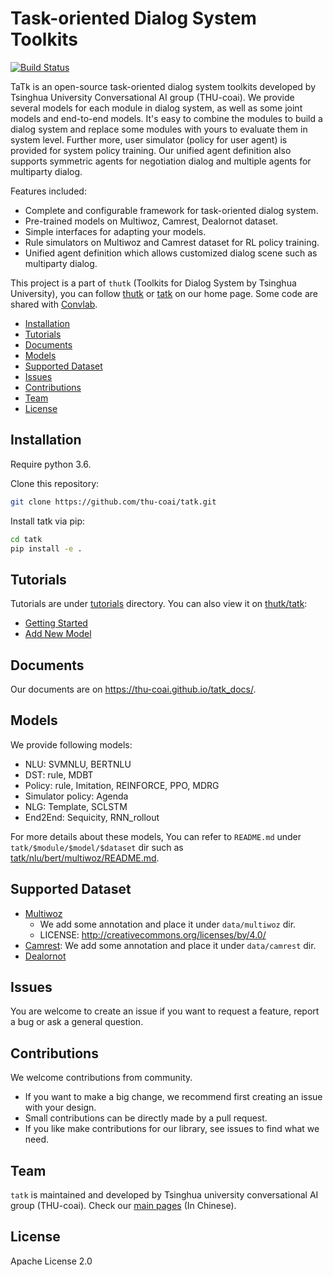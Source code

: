 # Task-oriented Dialog System Toolkits
[![Build Status](https://travis-ci.com/thu-coai/tatk.svg?branch=master)](https://travis-ci.com/thu-coai/tatk) 

TaTk is an open-source task-oriented dialog system toolkits developed by Tsinghua University Conversational AI group (THU-coai). We provide several models for each module in dialog system, as well as some joint models and end-to-end models. It's easy to combine the modules to build a dialog system and replace some modules with yours to evaluate them in system level. Further more, user simulator (policy for user agent) is provided for system policy training. Our unified agent definition also supports symmetric agents for negotiation dialog and multiple agents for multiparty dialog.

Features included:

- Complete and configurable framework for task-oriented dialog system.
- Pre-trained models on Multiwoz, Camrest, Dealornot dataset.
- Simple interfaces for adapting your models.
- Rule simulators on Multiwoz and Camrest dataset for RL policy training.
- Unified agent definition which allows customized dialog scene such as multiparty dialog.

This project is a part of ``thutk`` (Toolkits for Dialog System by Tsinghua University), you can follow [thutk](http://coai.cs.tsinghua.edu.cn/thutk/) or 
[tatk](http://coai.cs.tsinghua.edu.cn/thutk/tatk/) on our home page. Some code are shared with [Convlab](https://github.com/ConvLab/ConvLab).

- [Installation](#installation)
- [Tutorials](#tutorials)
- [Documents](#documents)
- [Models](#models)
- [Supported Dataset](#Supported-Dataset)
- [Issues](#issues)
- [Contributions](#contributions)
- [Team](#team)
- [License](#license)

## Installation

Require python 3.6.

Clone this repository:
```bash
git clone https://github.com/thu-coai/tatk.git
```

Install tatk via pip:

```bash
cd tatk
pip install -e .
```

## Tutorials

Tutorials are under [tutorials](https://github.com/thu-coai/tatk/tree/master/tutorials) directory. You can also view it on [thutk/tatk](http://coai.cs.tsinghua.edu.cn/thutk/tatk/):

- [Getting Started](http://coai.cs.tsinghua.edu.cn/thutk/tatk/tutorial/#Getting%20Started)
- [Add New Model](http://coai.cs.tsinghua.edu.cn/thutk/tatk/tutorial/#Add%20New%20Model)

## Documents

Our documents are on https://thu-coai.github.io/tatk_docs/.

## Models

We provide following models:

- NLU: SVMNLU, BERTNLU
- DST: rule, MDBT
- Policy: rule, Imitation, REINFORCE, PPO, MDRG
- Simulator policy: Agenda
- NLG: Template, SCLSTM
- End2End: Sequicity, RNN_rollout

For  more details about these models, You can refer to `README.md` under `tatk/$module/$model/$dataset` dir such as [tatk/nlu/bert/multiwoz/README.md](https://github.com/thu-coai/tatk/blob/master/tatk/nlu/bert/multiwoz/README.md).

## Supported Dataset

- [Multiwoz](https://www.repository.cam.ac.uk/handle/1810/280608)
  - We add some annotation and place it under `data/multiwoz` dir.
  - LICENSE: http://creativecommons.org/licenses/by/4.0/
- [Camrest](https://www.repository.cam.ac.uk/handle/1810/260970): We add some annotation and place it under `data/camrest` dir.
- [Dealornot](https://github.com/facebookresearch/end-to-end-negotiator/tree/master/src/data/negotiate)

## Issues

You are welcome to create an issue if you want to request a feature, report a bug or ask a general question.

## Contributions

We welcome contributions from community.

- If you want to make a big change, we recommend first creating an issue with your design.
- Small contributions can be directly made by a pull request.
- If you like make contributions for our library, see issues to find what we need.

## Team

`tatk` is maintained and developed by Tsinghua university conversational AI group (THU-coai). Check our [main pages](http://coai.cs.tsinghua.edu.cn/) (In Chinese).

## License

Apache License 2.0
